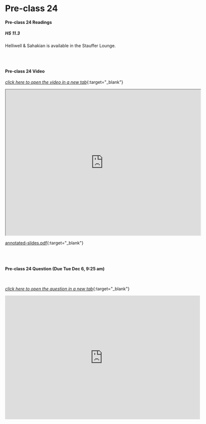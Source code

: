 # Pre-class 24

#### Pre-class 24 Readings

##### HS 11.3

Helliwell & Sahakian is available in the Stauffer Lounge.  

<br>
<br>

#### Pre-class 24 Video

[*click here to open the video in a new tab*](https://drive.google.com/file/d/17wjt1Y1kpnTErF7vbdBe733RA5uXPpph/view?usp=sharing){:target="_blank"}

<iframe src="https://drive.google.com/file/d/17wjt1Y1kpnTErF7vbdBe733RA5uXPpph/preview" width="640" height="480" allowfullscreen>Loading…
</iframe>

[annotated-slides.pdf](https://drive.google.com/file/d/11qcjhyO0RKqJOBTbeq4shs9u8LDuPOPa/view?usp=sharing){:target="_blank"}

<br>
<br>

#### Pre-class 24 Question (Due Tue Dec 6, 9:25 am)

<br>

[*click here to open the question in a new tab*](https://forms.gle/2EYqn1XHj3mjYafy8){:target="_blank"}

<iframe src="https://docs.google.com/forms/d/e/1FAIpQLScphsc31AfCUeOPnvASIbG_Q7IxneZ5MAn45R5GmkCKo5hN2w/viewform?embedded=true" width="640" height="407" frameborder="0" marginheight="0" marginwidth="0">Loading…
</iframe>